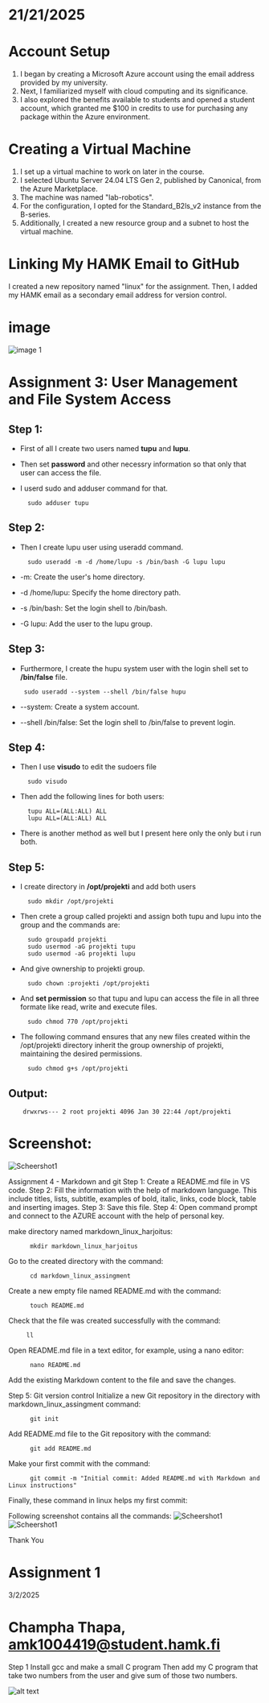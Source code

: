 # 21/21/2025
# Account Setup
1. I began by creating a Microsoft Azure account using the email address provided by my university.
2. Next, I familiarized myself with cloud computing and its significance.
3. I also explored the benefits available to students and opened a student account, which granted me $100 in credits to use for purchasing any package within the Azure environment.
# Creating a Virtual Machine
1. I set up a virtual machine to work on later in the course.
2. I selected Ubuntu Server 24.04 LTS Gen 2, published by Canonical, from the Azure Marketplace.
3. The machine was named "lab-robotics".
4. For the configuration, I opted for the Standard_B2ls_v2 instance from the B-series.
5. Additionally, I created a new resource group and a subnet to host the virtual machine.
# Linking My HAMK Email to GitHub
I created a new repository named "linux" for the assignment.
Then, I added my HAMK email as a secondary email address for version control.
# image
![image 1](image/Screenshot%20(159).png)


# Assignment 3: User Management and File System Access


## Step 1:
- First of all I create two users named **tupu** and **lupu**.
- Then set **password** and other necessry information so that only that user can access the file.
- I userd sudo and adduser command for that.

        sudo adduser tupu

## Step 2:
- Then I create lupu user using useradd command.

        sudo useradd -m -d /home/lupu -s /bin/bash -G lupu lupu

- -m: Create the user's home directory.
- -d /home/lupu: Specify the home directory path.
- -s /bin/bash: Set the login shell to /bin/bash.
- -G lupu: Add the user to the lupu group.

## Step 3: 
- Furthermore, I create the hupu system user with the login shell set to **/bin/false** file.

       sudo useradd --system --shell /bin/false hupu

- --system: Create a system account.
- --shell /bin/false: Set the login shell to /bin/false to prevent login.

## Step 4: 
- Then I use **visudo** to edit the sudoers file

        sudo visudo

- Then add the following lines for both users:

        tupu ALL=(ALL:ALL) ALL
        lupu ALL=(ALL:ALL) ALL

- There is another method as well but I present here only the only but i run both.

## Step 5:
- I create directory in **/opt/projekti** and add both users

        sudo mkdir /opt/projekti

- Then crete a group called projekti and assign both tupu and lupu into the group and the commands are:

        sudo groupadd projekti
        sudo usermod -aG projekti tupu
        sudo usermod -aG projekti lupu

- And give ownership to projekti group.

        sudo chown :projekti /opt/projekti

- And **set permission** so that tupu and lupu can access the file in all three formate like read, write and execute files.

        sudo chmod 770 /opt/projekti

- The following command ensures that any new files created within the /opt/projekti directory inherit the group ownership of projekti, maintaining the desired permissions.

        sudo chmod g+s /opt/projekti

## Output:

        drwxrws--- 2 root projekti 4096 Jan 30 22:44 /opt/projekti


# Screenshot:

![Scheershot1](image/image.png)


Assignment 4 - Markdown and git
Step 1:
Create a README.md file in VS code.
Step 2:
Fill the information with the help of markdown language.
This include titles, lists, subtitle, examples of bold, italic, links, code block, table and inserting images.
Step 3:
Save this file.
Step 4:
Open command prompt and connect to the AZURE account with the help of personal key.

make directory named markdown_linux_harjoitus:

          mkdir markdown_linux_harjoitus
Go to the created directory with the command:

          cd markdown_linux_assingment
Create a new empty file named README.md with the command:

          touch README.md
Check that the file was created successfully with the command:

         ll
Open README.md file in a text editor, for example, using a nano editor:

          nano README.md
Add the existing Markdown content to the file and save the changes.

Step 5: Git version control
Initialize a new Git repository in the directory with markdown_linux_assingment command:

          git init
Add README.md file to the Git repository with the command:

          git add README.md
Make your first commit with the command:

          git commit -m "Initial commit: Added README.md with Markdown and Linux instructions"
Finally, these command in linux helps my first commit:

Following screenshot contains all the commands:
![Scheershot1](image/image1.png)
![Scheershot1](image/image2.png)

Thank You 

# Assignment 1 
3/2/2025
# Champha Thapa, amk1004419@student.hamk.fi
Step 1 
Install gcc and make a small C program 
Then add my C program that take two numbers from the user and give sum of those two numbers.

![alt text](image-9.png)
